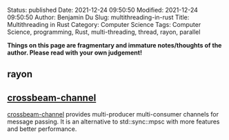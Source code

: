 Status: published
Date: 2021-12-24 09:50:50
Modified: 2021-12-24 09:50:50
Author: Benjamin Du
Slug: multithreading-in-rust
Title: Multithreading in Rust
Category: Computer Science
Tags: Computer Science, programming, Rust, multi-threading, thread, rayon, parallel

**Things on this page are fragmentary and immature notes/thoughts of the author. Please read with your own judgement!**

## rayon 

## [crossbeam-channel](https://crates.io/crates/crossbeam-channel)
[crossbeam-channel](https://crates.io/crates/crossbeam-channel)
provides multi-producer multi-consumer channels for message passing. It is an alternative to std::sync::mpsc with more features and better performance.
